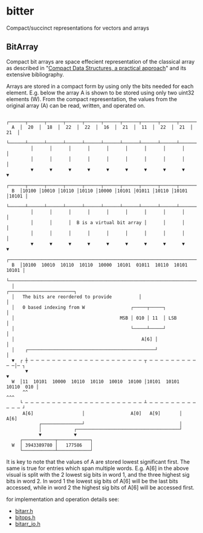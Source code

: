 # bitter
Compact/succinct representations for vectors and arrays

## BitArray

Compact bit arrays are space effecient representation of the classical array
as described in "[Compact Data Structures, a practical approach](https://doi.org/10.1017/CBO9781316588284)" and its extensive bibliography.

Arrays are stored in a compact form by using only the bits needed for each
element. E.g. below the array A is shown to be stored using only two uint32
elements (W). From the compact representation, the values from the original
array (A) can be read, written, and operated on.
 
```
     ┌──────┬──────┬──────┬──────┬──────┬──────┬──────┬──────┬──────┬──────┐
  A  │  20  │  18  │  22  │  22  │  16  │  21  │  11  │  22  │  21  │  21  │
     └──────┴──────┴──────┴──────┴──────┴──────┴──────┴──────┴──────┴──────┘
         │      │      │      │      │      │      │      │      │      │
         │      │      │      │      │      │      │      │      │      │
         ▼      ▼      ▼      ▼      ▼      ▼      ▼      ▼      ▼      ▼
     ┌──────┬──────┬──────┬──────┬──────┬──────┬──────┬──────┬──────┬──────┐
  B  │10100 │10010 │10110 │10110 │10000 │10101 │01011 │10110 │10101 │10101 │ 
     └──────┴──────┴──────┴──────┴──────┴──────┴──────┴──────┴──────┴──────┘
         │      │      │      │      │      │      │      │      │      │
         │      │      │  B is a virtual bit array │      │      │      │
         │      │      │      │      │      │      │      │      │      │
         ▼      ▼      ▼      ▼      ▼      ▼      ▼      ▼      ▼      ▼
     ┌─────────────────────────────────────────────────────────────────────┐
  B  │10100  10010  10110  10110  10000  10101  01011  10110  10101  10101 │
     └─────────────────────────────────────────────────────────────────────┘
  │                                              ┌────────────────────────┐
  │   The bits are reordered to provide          │                        │
  │   0 based indexing from W                 ┌─────┬─────┐               │
  │                                       MSB │ 010 │ 11  │ LSB           │
  │                                           └─────┴─────┘               │
  │                                               A[6] │                  │
  │    ┌───────────────────────────────────────────────┘                  │
  ▼  ┌ ┼ ─ ─ ─ ─ ─ ─ ─ ─ ─ ─ ─ ─ ─ ─ ─ ─ ─ ─ ─ ─ ─ ┬ ─ ─ ─ ─ ─ ─ ─ ─ ─ ─ ─│─ ┐
       ▼                                                                  ▼
  W  │11  10101  10000  10110  10110  10010  10100 │10101  10101  10110  010 │
      ^^                                                                 ^^^
     └ ─ ─ ─ ─ ─ ─ ─ ─ ─ ─ ─ ─ ─ ─ ─ ─ ─ ─ ─ ─ ─ ─ ┴ ─ ─ ─ ─ ─ ─ ─ ─ ─ ─ ─ ─ ┘
      A[6]                  │                 A[0]   A[9]       │        A[6]
            ┌───────────────┘                                   │
            │            ┌──────────────────────────────────────┘
            ▼            ▼
     ┌────────────┬────────────┐
  W  │ 3943389780 │   177586   │
     └────────────┴────────────┘
``` 
It is key to note that the values of A are stored lowest significant first.
The same is true for entries which span multiple words. E.g. A[6] in the
above visual is split with the 2 lowest sig bits in word 1, and the three
highest sig bits in word 2. In word 1 the lowest sig bits of A[6] will be
the last bits accessed, while in word 2 the highest sig bits of A[6] will
be accessed first.

for implementation and operation details see:
  - [bitarr.h](src/bitarr.h)
  - [bitops.h](src/bitops.h)
  - [bitarr_io.h](src/bitarr_io.h)

